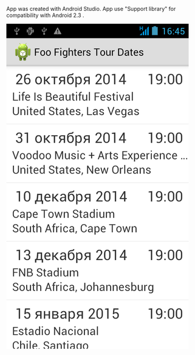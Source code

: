 App was created with Android Studio.
App use "Support library" for compatibility with Android 2.3 .

![Alt text](/screenshot.png?raw=true "Screenshot")
